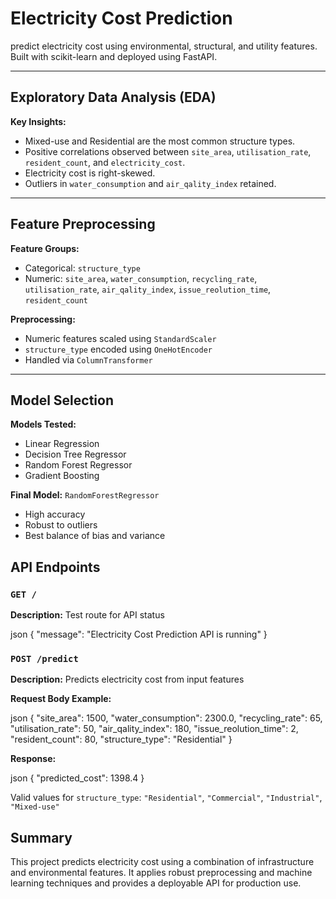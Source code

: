 # Electricity Cost Prediction

 predict electricity cost using environmental, structural, and utility features. Built with scikit-learn and deployed using FastAPI.

---

##  Exploratory Data Analysis (EDA)

**Key Insights:**

- Mixed-use and Residential are the most common structure types.
- Positive correlations observed between `site_area`, `utilisation_rate`, `resident_count`, and `electricity_cost`.
- Electricity cost is right-skewed.
- Outliers in `water_consumption` and `air_qality_index` retained.

---

##  Feature Preprocessing

**Feature Groups:**

- Categorical: `structure_type`
- Numeric: `site_area`, `water_consumption`, `recycling_rate`, `utilisation_rate`, `air_qality_index`, `issue_reolution_time`, `resident_count`

**Preprocessing:**

- Numeric features scaled using `StandardScaler`
- `structure_type` encoded using `OneHotEncoder`
- Handled via `ColumnTransformer`

---

## Model Selection

**Models Tested:**

- Linear Regression
- Decision Tree Regressor
- Random Forest Regressor 
- Gradient Boosting

**Final Model:** `RandomForestRegressor`

- High accuracy
- Robust to outliers
- Best balance of bias and variance


##  API Endpoints

###  `GET /`

**Description:** Test route for API status

json
{
  "message": "Electricity Cost Prediction API is running"
}


###  `POST /predict`

**Description:** Predicts electricity cost from input features

**Request Body Example:**

json
{
  "site_area": 1500,
  "water_consumption": 2300.0,
  "recycling_rate": 65,
  "utilisation_rate": 50,
  "air_qality_index": 180,
  "issue_reolution_time": 2,
  "resident_count": 80,
  "structure_type": "Residential"
}


**Response:**

json
{
  "predicted_cost": 1398.4
}

Valid values for `structure_type`: `"Residential"`, `"Commercial"`, `"Industrial"`, `"Mixed-use"`

## Summary

This project predicts electricity cost using a combination of infrastructure and environmental features. It applies robust preprocessing and machine learning techniques and provides a deployable API for production use.

